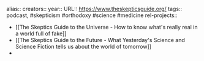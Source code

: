 alias::
creators::
year::
URL:: https://www.theskepticsguide.org/
tags:: podcast, #skepticism #orthodoxy #science #medicine 
rel-projects::

- [[The Skeptics Guide to the Universe - How to know what's really real in a world full of fake]]
- [[The Skeptics Guide to the Future - What Yesterday's Science and Science Fiction tells us about the world of tomorrow]]
-